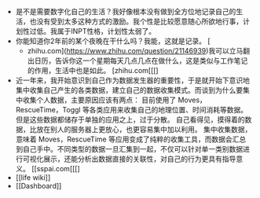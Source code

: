 - 是不是需要数字化自己的生活？我好像根本没有做到全方位地记录自己的生活，也没有受到太多这种方式的激励。我个性是比较愿意随心所欲地行事，计划性过低。我属于INPT性格，计划性太弱了。
- 你能知道你2年前的某个夜晚在干什么吗？我能，这就是记录。 [
    - zhihu.com](https://www.zhihu.com/question/21146939)我可以立马翻出日历，告诉你这一个星期每天几点几点在做什么，这是类似与工作笔记的作用，生活中也是如此。 [zhihu.com[[[[]](]]]]https://www.zhihu.com/question/21146939)
- 近一年来，我开始意识到自己作为数据发生器的重要性，于是就开始下意识地集中收集自己产生的各类数据，建立自己的数据收集模式。而谈到为什么要集中收集个人数据，主要原因应该有两点： 目前使用了 Moves，RescueTime，Toggl 等各类应用来收集自己的地理位置、时间消耗等数据。但是这些数据都储存于单独的应用之上，过于分散。 自己看得见，摸得着的数据，比放在别人的服务器上更放心，也更容易集中加以利用。 集中收集数据，意味着 Moves，RescueTime 等应用变成了纯粹的收集工具，而数据会汇总到自己手中。不同类型的数据一旦汇集到一起，不仅可以针对单一类别数据进行可视化展示，还能分析出数据直接的关联性，对自己的行为更具有指导意义。 [[sspai.com[[[[]](]]]]https://sspai.com/post/42918)
- [[life wiki]]
- [[Dashboard]]
